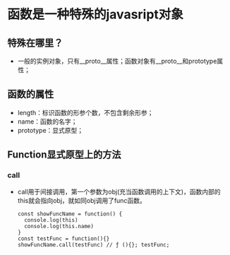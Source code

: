 # 函数是一种特殊的javasript对象
## 特殊在哪里？
- 一般的实例对象，只有__proto__属性；函数对象有__proto__和prototype属性；
## 函数的属性
- length：标识函数的形参个数，不包含剩余形参；
- name：函数的名字；
- prototype：显式原型；
## Function显式原型上的方法
### call
- call用于间接调用，第一个参数为obj(充当函数调用的上下文)，函数内部的this就会指向obj，就如同obj调用了func函数。
  ```
  const showFuncName = function() {
    console.log(this)
    console.log(this.name)
  }
  const testFunc = function(){}
  showFuncName.call(testFunc) // ƒ (){}; testFunc;
  ```
